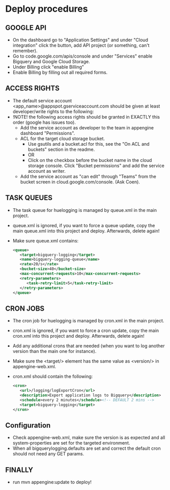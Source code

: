 # Deploy procedures
## GOOGLE API
* On the dashboard go to "Application Settings" and under "Cloud integration" click the button, add API project (or something, can't remember).
* Go to code.google.com/apis/console and under "Services" enable Bigquery and Google Cloud Storage.
* Under Billing click "enable Billing"
* Enable Billing by filling out all required forms.

## ACCESS RIGHTS
* The default service account \<app_name\>@appspot.gserviceaccount.com should be given at least developer/write rights to the following:
* !NOTE! the following access rights should be granted in EXACTLY this order (google has issues too).
  * Add the service account as developer to the team in appengine dashboard "Permissions".
  * ACL for the target cloud storage bucket. 
    * Use gsutils and a bucket.acl for this, see the "On ACL and buckets" section in the readme. 
    * OR
    * Click on the checkbox before the bucket name in the cloud storage console. Click "Bucket permissions" and add the service account as writer.
  * Add the service account as "can edit" through "Teams" from the bucket screen in cloud.google.com/console. (Ask Coen).

## TASK QUEUES
* The task queue for huelogging is managed by queue.xml in the main project.  
* queue.xml is ignored, if you want to force a queue update, copy the main queue.xml into this project and deploy. Afterwards, delete again!
* Make sure queue.xml contains:  

    ```xml
    <queue>
       <target>bigquery-logging</target>
       <name>bigquery-logging-queue</name>
       <rate>20/s</rate>
       <bucket-size>40</bucket-size>
       <max-concurrent-requests>10</max-concurrent-requests>
       <retry-parameters>
          <task-retry-limit>5</task-retry-limit>
       </retry-parameters>
    </queue>
    ```

## CRON JOBS
* The cron job for huelogging is managed by cron.xml in the main project.
* cron.xml is ignored, if you want to force a cron update, copy the main cron.xml into this project and deploy. Afterwards, delete again!
* Add any additional crons that are needed (when you want to log another version than the main one for instance).
* Make sure the \<target/\> element has the same value as \<version/\> in appengine-web.xml.
* cron.xml should contain the following:  

    ```xml
    <cron>
       <url>/logging/logExportCron</url>
       <description>Export application logs to Bigquery</description>
       <schedule>every 2 minutes</schedule><!-- DEFAULT 2 mins -->
       <target>bigquery-logging</target>
    </cron>
    ```

## Configuration
* Check appengine-web.xml, make sure the version is as expected and all system-properties are set for the targeted environment.
* When all bigquerylogging.defaults are set and correct the default cron should not need any GET params.

## FINALLY
* run mvn appengine:update to deploy!